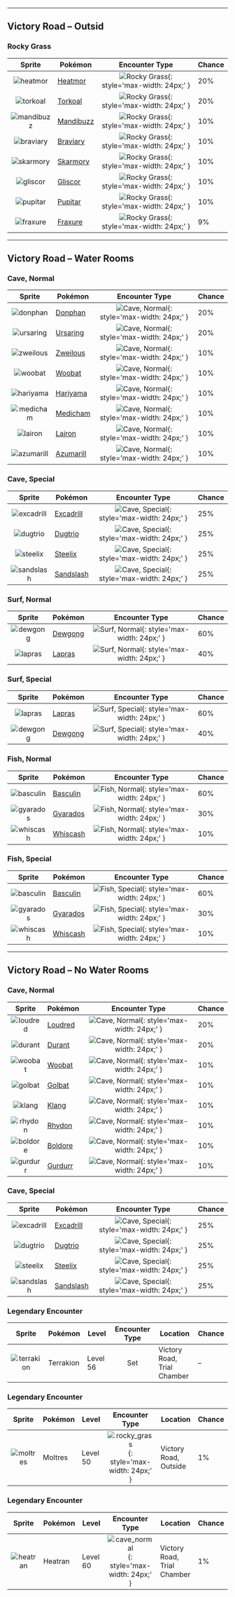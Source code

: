 

---

## Victory Road – Outsid

### Rocky Grass

| Sprite | Pokémon | Encounter Type | Chance |
| :---: | --- | :---: | --- |
| ![heatmor](../assets/sprites/heatmor/front.gif) | [Heatmor](../pokemon/heatmor.md/) | ![Rocky Grass](../assets/encounter_types/rocky_grass.png){: style='max-width: 24px;' } | 20% |
| ![torkoal](../assets/sprites/torkoal/front.gif) | [Torkoal](../pokemon/torkoal.md/) | ![Rocky Grass](../assets/encounter_types/rocky_grass.png){: style='max-width: 24px;' } | 20% |
| ![mandibuzz](../assets/sprites/mandibuzz/front.gif) | [Mandibuzz](../pokemon/mandibuzz.md/) | ![Rocky Grass](../assets/encounter_types/rocky_grass.png){: style='max-width: 24px;' } | 10% |
| ![braviary](../assets/sprites/braviary/front.gif) | [Braviary](../pokemon/braviary.md/) | ![Rocky Grass](../assets/encounter_types/rocky_grass.png){: style='max-width: 24px;' } | 10% |
| ![skarmory](../assets/sprites/skarmory/front.gif) | [Skarmory](../pokemon/skarmory.md/) | ![Rocky Grass](../assets/encounter_types/rocky_grass.png){: style='max-width: 24px;' } | 10% |
| ![gliscor](../assets/sprites/gliscor/front.gif) | [Gliscor](../pokemon/gliscor.md/) | ![Rocky Grass](../assets/encounter_types/rocky_grass.png){: style='max-width: 24px;' } | 10% |
| ![pupitar](../assets/sprites/pupitar/front.gif) | [Pupitar](../pokemon/pupitar.md/) | ![Rocky Grass](../assets/encounter_types/rocky_grass.png){: style='max-width: 24px;' } | 10% |
| ![fraxure](../assets/sprites/fraxure/front.gif) | [Fraxure](../pokemon/fraxure.md/) | ![Rocky Grass](../assets/encounter_types/rocky_grass.png){: style='max-width: 24px;' } | 9%

---

## Victory Road – Water Rooms

### Cave, Normal

| Sprite | Pokémon | Encounter Type | Chance |
| :---: | --- | :---: | --- |
| ![donphan](../assets/sprites/donphan/front.gif) | [Donphan](../pokemon/donphan.md/) | ![Cave, Normal](../assets/encounter_types/cave_normal.png){: style='max-width: 24px;' } | 20% |
| ![ursaring](../assets/sprites/ursaring/front.gif) | [Ursaring](../pokemon/ursaring.md/) | ![Cave, Normal](../assets/encounter_types/cave_normal.png){: style='max-width: 24px;' } | 20% |
| ![zweilous](../assets/sprites/zweilous/front.gif) | [Zweilous](../pokemon/zweilous.md/) | ![Cave, Normal](../assets/encounter_types/cave_normal.png){: style='max-width: 24px;' } | 10% |
| ![woobat](../assets/sprites/woobat/front.gif) | [Woobat](../pokemon/woobat.md/) | ![Cave, Normal](../assets/encounter_types/cave_normal.png){: style='max-width: 24px;' } | 10% |
| ![hariyama](../assets/sprites/hariyama/front.gif) | [Hariyama](../pokemon/hariyama.md/) | ![Cave, Normal](../assets/encounter_types/cave_normal.png){: style='max-width: 24px;' } | 10% |
| ![medicham](../assets/sprites/medicham/front.gif) | [Medicham](../pokemon/medicham.md/) | ![Cave, Normal](../assets/encounter_types/cave_normal.png){: style='max-width: 24px;' } | 10% |
| ![lairon](../assets/sprites/lairon/front.gif) | [Lairon](../pokemon/lairon.md/) | ![Cave, Normal](../assets/encounter_types/cave_normal.png){: style='max-width: 24px;' } | 10% |
| ![azumarill](../assets/sprites/azumarill/front.gif) | [Azumarill](../pokemon/azumarill.md/) | ![Cave, Normal](../assets/encounter_types/cave_normal.png){: style='max-width: 24px;' } | 10%

### Cave, Special

| Sprite | Pokémon | Encounter Type | Chance |
| :---: | --- | :---: | --- |
| ![excadrill](../assets/sprites/excadrill/front.gif) | [Excadrill](../pokemon/excadrill.md/) | ![Cave, Special](../assets/encounter_types/cave_special.png){: style='max-width: 24px;' } | 25% |
| ![dugtrio](../assets/sprites/dugtrio/front.gif) | [Dugtrio](../pokemon/dugtrio.md/) | ![Cave, Special](../assets/encounter_types/cave_special.png){: style='max-width: 24px;' } | 25% |
| ![steelix](../assets/sprites/steelix/front.gif) | [Steelix](../pokemon/steelix.md/) | ![Cave, Special](../assets/encounter_types/cave_special.png){: style='max-width: 24px;' } | 25% |
| ![sandslash](../assets/sprites/sandslash/front.gif) | [Sandslash](../pokemon/sandslash.md/) | ![Cave, Special](../assets/encounter_types/cave_special.png){: style='max-width: 24px;' } | 25%

### Surf, Normal

| Sprite | Pokémon | Encounter Type | Chance |
| :---: | --- | :---: | --- |
| ![dewgong](../assets/sprites/dewgong/front.gif) | [Dewgong](../pokemon/dewgong.md/) | ![Surf, Normal](../assets/encounter_types/surf_normal.png){: style='max-width: 24px;' } | 60% |
| ![lapras](../assets/sprites/lapras/front.gif) | [Lapras](../pokemon/lapras.md/) | ![Surf, Normal](../assets/encounter_types/surf_normal.png){: style='max-width: 24px;' } | 40%

### Surf, Special

| Sprite | Pokémon | Encounter Type | Chance |
| :---: | --- | :---: | --- |
| ![lapras](../assets/sprites/lapras/front.gif) | [Lapras](../pokemon/lapras.md/) | ![Surf, Special](../assets/encounter_types/surf_special.png){: style='max-width: 24px;' } | 60% |
| ![dewgong](../assets/sprites/dewgong/front.gif) | [Dewgong](../pokemon/dewgong.md/) | ![Surf, Special](../assets/encounter_types/surf_special.png){: style='max-width: 24px;' } | 40%

### Fish, Normal

| Sprite | Pokémon | Encounter Type | Chance |
| :---: | --- | :---: | --- |
| ![basculin](../assets/sprites/basculin/front.gif) | [Basculin](../pokemon/basculin.md/) | ![Fish, Normal](../assets/encounter_types/fish_normal.png){: style='max-width: 24px;' } | 60% |
| ![gyarados](../assets/sprites/gyarados/front.gif) | [Gyarados](../pokemon/gyarados.md/) | ![Fish, Normal](../assets/encounter_types/fish_normal.png){: style='max-width: 24px;' } | 30% |
| ![whiscash](../assets/sprites/whiscash/front.gif) | [Whiscash](../pokemon/whiscash.md/) | ![Fish, Normal](../assets/encounter_types/fish_normal.png){: style='max-width: 24px;' } | 10%

### Fish, Special

| Sprite | Pokémon | Encounter Type | Chance |
| :---: | --- | :---: | --- |
| ![basculin](../assets/sprites/basculin/front.gif) | [Basculin](../pokemon/basculin.md/) | ![Fish, Special](../assets/encounter_types/fish_special.png){: style='max-width: 24px;' } | 60% |
| ![gyarados](../assets/sprites/gyarados/front.gif) | [Gyarados](../pokemon/gyarados.md/) | ![Fish, Special](../assets/encounter_types/fish_special.png){: style='max-width: 24px;' } | 30% |
| ![whiscash](../assets/sprites/whiscash/front.gif) | [Whiscash](../pokemon/whiscash.md/) | ![Fish, Special](../assets/encounter_types/fish_special.png){: style='max-width: 24px;' } | 10%

---

## Victory Road – No Water Rooms

### Cave, Normal

| Sprite | Pokémon | Encounter Type | Chance |
| :---: | --- | :---: | --- |
| ![loudred](../assets/sprites/loudred/front.gif) | [Loudred](../pokemon/loudred.md/) | ![Cave, Normal](../assets/encounter_types/cave_normal.png){: style='max-width: 24px;' } | 20% |
| ![durant](../assets/sprites/durant/front.gif) | [Durant](../pokemon/durant.md/) | ![Cave, Normal](../assets/encounter_types/cave_normal.png){: style='max-width: 24px;' } | 20% |
| ![woobat](../assets/sprites/woobat/front.gif) | [Woobat](../pokemon/woobat.md/) | ![Cave, Normal](../assets/encounter_types/cave_normal.png){: style='max-width: 24px;' } | 10% |
| ![golbat](../assets/sprites/golbat/front.gif) | [Golbat](../pokemon/golbat.md/) | ![Cave, Normal](../assets/encounter_types/cave_normal.png){: style='max-width: 24px;' } | 10% |
| ![klang](../assets/sprites/klang/front.gif) | [Klang](../pokemon/klang.md/) | ![Cave, Normal](../assets/encounter_types/cave_normal.png){: style='max-width: 24px;' } | 10% |
| ![rhydon](../assets/sprites/rhydon/front.gif) | [Rhydon](../pokemon/rhydon.md/) | ![Cave, Normal](../assets/encounter_types/cave_normal.png){: style='max-width: 24px;' } | 10% |
| ![boldore](../assets/sprites/boldore/front.gif) | [Boldore](../pokemon/boldore.md/) | ![Cave, Normal](../assets/encounter_types/cave_normal.png){: style='max-width: 24px;' } | 10% |
| ![gurdurr](../assets/sprites/gurdurr/front.gif) | [Gurdurr](../pokemon/gurdurr.md/) | ![Cave, Normal](../assets/encounter_types/cave_normal.png){: style='max-width: 24px;' } | 10%

### Cave, Special

| Sprite | Pokémon | Encounter Type | Chance |
| :---: | --- | :---: | --- |
| ![excadrill](../assets/sprites/excadrill/front.gif) | [Excadrill](../pokemon/excadrill.md/) | ![Cave, Special](../assets/encounter_types/cave_special.png){: style='max-width: 24px;' } | 25% |
| ![dugtrio](../assets/sprites/dugtrio/front.gif) | [Dugtrio](../pokemon/dugtrio.md/) | ![Cave, Special](../assets/encounter_types/cave_special.png){: style='max-width: 24px;' } | 25% |
| ![steelix](../assets/sprites/steelix/front.gif) | [Steelix](../pokemon/steelix.md/) | ![Cave, Special](../assets/encounter_types/cave_special.png){: style='max-width: 24px;' } | 25% |
| ![sandslash](../assets/sprites/sandslash/front.gif) | [Sandslash](../pokemon/sandslash.md/) | ![Cave, Special](../assets/encounter_types/cave_special.png){: style='max-width: 24px;' } | 25% |

### Legendary Encounter

| Sprite | Pokémon | Level | Encounter Type | Location | Chance |
| :---: | --- | --- | :---: | --- | --- |
| ![terrakion](../assets/sprites/terrakion/front.gif) | Terrakion | Level 56 | Set | Victory Road,<br>Trial Chamber | – |

### Legendary Encounter

| Sprite | Pokémon | Level | Encounter Type | Location | Chance |
| :---: | --- | --- | :---: | --- | --- |
| ![moltres](../assets/sprites/moltres/front.gif) | Moltres | Level 50 | ![rocky_grass](../assets/encounter_types/rocky_grass.png){: style='max-width: 24px;' } | Victory Road,<br>Outside | 1% |

### Legendary Encounter

| Sprite | Pokémon | Level | Encounter Type | Location | Chance |
| :---: | --- | --- | :---: | --- | --- |
| ![heatran](../assets/sprites/heatran/front.gif) | Heatran | Level 60 | ![cave_normal](../assets/encounter_types/cave_normal.png){: style='max-width: 24px;' } | Victory Road,<br>Trial Chamber | 1% |
